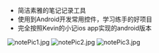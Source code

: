 - 简洁素雅的笔记记录工具
- 使用到Android开发常用控件，学习练手的好项目
- 完全按照Kevin的小记ios app实现的android版本

![notePic1.jpg](http://o81ljhejf.bkt.clouddn.com/notePic1.jpg?imageView2/1/w/270/h/480/q/75) ![notePic2.jpg](http://o81ljhejf.bkt.clouddn.com/notePic2.jpg?imageView2/1/w/270/h/480/q/75)  ![notePic3.jpg](http://o81ljhejf.bkt.clouddn.com/notePic3.jpg?imageView2/1/w/270/h/480/q/75)

